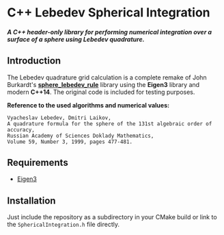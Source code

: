 # C++ Lebedev Spherical Integration

#####  A C++ header-only library for performing numerical integration over a surface of a sphere using Lebedev quadrature.

## Introduction

The Lebedev quadrature grid calculation is a complete remake of
John Burkardt's
[**sphere_lebedev_rule**](http://people.sc.fsu.edu/~jburkardt/f_src/sphere_lebedev_rule/sphere_lebedev_rule.html)
library using the **Eigen3** library and modern **C++14**.
The original code is included for testing purposes.

**Reference to the used algorithms and numerical values:**

    Vyacheslav Lebedev, Dmitri Laikov,
    A quadrature formula for the sphere of the 131st algebraic order of accuracy,
    Russian Academy of Sciences Doklady Mathematics,
    Volume 59, Number 3, 1999, pages 477-481.

## Requirements

* [Eigen3](http://eigen.tuxfamily.org/index.php?title=Main_Page)

## Installation

Just include the repository as a subdirectory in your CMake build or link to the `SphericalIntegration.h` file directly.
